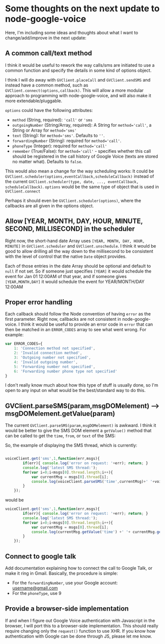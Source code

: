 # Some thoughts on the next update to node-google-voice
Here, I'm including some ideas and thoughts about what I want to change/add/improve in the next update:

## A common call/text method
I think it would be useful to rework the way calls/sms are initiated to use a common function and specify the details in some kind of options object.

I think I will do away with `GVClient.placeCall` and `GVClient.sendSMS` and instead have a common method, such as `GVClient.connect(options,callback)`. This will allow a more modular approach to programming with node-google-voice, and will also make it more extendable/pluggable.

`options` could have the following attributes:

* `method` (String, required): `'call'` or `'sms`
* `outgoingNumber` (String/Array, required): A String for `method='call'`, a String or Array for `method='sms'` 
* `text` (String): for `method='sms'`. Defaults to `''`.
* `forwardingNumber` (String): required for `method='call'`. 
* `phoneType` (Integer): required for `method='call'`
* `remember` (True/False): for `method='call'` - specifies whether this call should be registered in the call history of Google Voice (texts are stored no matter what). Defaults to `false`.

This would also mean a change for the way scheduling works: It could be `GVClient.scheduler(options,eventCallback,scheduleCallback)` instead of the current `GVClient.scheduler(type, date, ..., eventCallback, scheduleCallback)`.  `options` would be the same type of object that is used in `GVClient.connect`

Perhaps it should even be `GVClient.scheduler(options)`, where the callbacks are all given in the options object.
## Allow [YEAR, MONTH, DAY, HOUR, MINUTE, SECOND, MILLISECOND] in the scheduler
Right now, the short-hand date Array uses `[YEAR, MONTH, DAY, HOUR, MINUTE]` in `GVClient.scheduler` and `GVClient.unschedule`. I think it would be good to allow drilling all the way down to the millisecond to be consistent with the level of control that the native `Date` object provides. 

Each of those entries in the date Array should be optional and default to `null` if not set. So if someone just specifies `[YEAR]` it would schedule the event for Jan 01 12:00AM of that year, and if someone gives `[YEAR,MONTH,DAY]` it would schedule the event for YEAR/MONTH/DAY 12:00AM

## Proper error handling
Each callback should follow the Node convention of having `error` as the first parameter. Right now, callbacks are not consistent in node-google-voice. I think it would be useful to provide an error code in `error` that can then be matched in an `ERROR_CODES` array to see what went wrong. For example:

```javascript
var ERROR_CODES={
	1: 'Connection method not specified',
	2: 'Invalid connection method',
	3: 'Outgoing number not specified',
	4: 'Invalid outgoing number',
	5: 'Forwarding number not specified',
	6: 'Forwarding number phone type not specified'
}
```

I don't really know much about how this type of stuff is usually done, so I'm open to any input on what would be the best/standard way to do this.

## GVClient.parseSMS(param,msgDOMelement) --> msgDOMelement.getValue(param)
The current `GVClient.parseSMS(param,msgDOMelement)` is awkward. I think it would be better to give the SMS DOM element a `getValue()` method that can be called to get the `time`, `from`, or `text` of the SMS:

So, the example of displaying the SMS thread, which is currently:

```javascript

voiceClient.get('sms',1,function(err,msgs){
        if(err){ console.log('error on request: '+err); return; }
        console.log('latest SMS thread:');
        for(var i=0;i<msgs[0].thread.length;i++){
            var currentMsg = msgs[0].thread[i];
            console.log(voiceClient.parseSMS('time',currentMsg)+' '+voiceClient.parseSMS('from',currentMsg)+voiceClient.parseSMS('text',currentMsg) );
        }
    });
```

would be

```javascript
voiceClient.get('sms',1,function(err,msgs){
        if(err){ console.log('error on request: '+err); return; }
        console.log('latest SMS thread:');
        for(var i=0;i<msgs[0].thread.length;i++){
            var currentMsg = msgs[0].thread[i];
            console.log(currentMsg.getValue('time') +' '+ currentMsg.getValue('from') + currentMsg.getValue('text');
        }
    });
```

## Connect to google talk
Add documentation explaining how to connect the call to Google Talk, or make it ring in Gmail. Basically, the procedure is simple:

* For the `forwardingNumber`, use your Google account: username@gmail.com
* For the `phoneType`, use 9

## Provide a browser-side implementation
If and when I figure out Google Voice authentication with Javascript in the browser, I will port this to a browser-side implementation. This should really require changing only the `request()` function to use XHR. If you know how authentication with Google can be done through JS, please let me know.